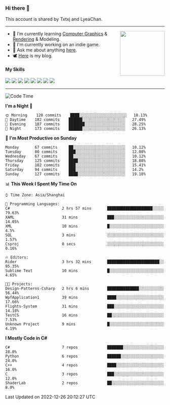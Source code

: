 ### Hi there 👋

This account is shared by Txtxj and LyeaChan.

---

<img align="right" height="141" src="https://github-readme-stats.vercel.app/api?username=txtxj&theme=tokyonight&show_icons=true&count_private=true">

- 🌱 I’m currently learning [Computer Graphics](https://github.com/txtxj/GAMES101) & [Rendering](https://github.com/txtxj/GAMES202) & 
Modeling.
- 🐶 I'm currently working on an indie game.
- 💬 Ask me about anything [here](https://github.com/txtxj/txtxj/issues).
- 🕊️ [Here](https://txtxj.top) is my blog.

#### My Skills

![](https://img.shields.io/badge/C%23-239120?logo=csharp&logoColor=fff)
![](https://img.shields.io/badge/Unity-000000?logo=unity&logoColor=fff)
![](https://img.shields.io/badge/Python-3e74a2?logo=python&logoColor=fff)
![](https://img.shields.io/badge/C++-65318e?logo=cplusplus&logoColor=fff)
![](https://img.shields.io/badge/C-5654a2?logo=c&logoColor=fff)
![](https://img.shields.io/badge/Blender-f5792a?logo=blender&logoColor=fff)
![](https://img.shields.io/badge/OpenJDK-ffffff?logo=openjdk&logoColor=000)
![](https://img.shields.io/badge/SQL-cc2927?logo=microsoftsqlserver&logoColor=fff)

---

<!--START_SECTION:waka-->
![Code Time](http://img.shields.io/badge/Code%20Time-613%20hrs%2042%20mins-blue)

**I'm a Night 🦉** 

```text
🌞 Morning    120 commits    ████░░░░░░░░░░░░░░░░░░░░░   18.13% 
🌆 Daytime    182 commits    ██████░░░░░░░░░░░░░░░░░░░   27.49% 
🌃 Evening    187 commits    ███████░░░░░░░░░░░░░░░░░░   28.25% 
🌙 Night      173 commits    ██████░░░░░░░░░░░░░░░░░░░   26.13%

```
📅 **I'm Most Productive on Sunday** 

```text
Monday       67 commits     ██░░░░░░░░░░░░░░░░░░░░░░░   10.12% 
Tuesday      80 commits     ███░░░░░░░░░░░░░░░░░░░░░░   12.08% 
Wednesday    67 commits     ██░░░░░░░░░░░░░░░░░░░░░░░   10.12% 
Thursday     125 commits    ████░░░░░░░░░░░░░░░░░░░░░   18.88% 
Friday       102 commits    ███░░░░░░░░░░░░░░░░░░░░░░   15.41% 
Saturday     94 commits     ███░░░░░░░░░░░░░░░░░░░░░░   14.2% 
Sunday       127 commits    ████░░░░░░░░░░░░░░░░░░░░░   19.18%

```


📊 **This Week I Spent My Time On** 

```text
⌚︎ Time Zone: Asia/Shanghai

💬 Programming Languages: 
C#                       2 hrs 57 mins       ████████████████████░░░░░   79.63% 
XAML                     31 mins             ███░░░░░░░░░░░░░░░░░░░░░░   14.05% 
XML                      10 mins             █░░░░░░░░░░░░░░░░░░░░░░░░   4.5% 
SQL                      3 mins              ░░░░░░░░░░░░░░░░░░░░░░░░░   1.57% 
Csproj                   0 secs              ░░░░░░░░░░░░░░░░░░░░░░░░░   0.16%

🔥 Editors: 
Rider                    3 hrs 32 mins       ███████████████████████░░   95.35% 
Sublime Text             10 mins             █░░░░░░░░░░░░░░░░░░░░░░░░   4.65%

🐱‍💻 Projects: 
Design-Patterns-Csharp   2 hrs 6 mins        ██████████████░░░░░░░░░░░   56.44% 
WpfApplication1          39 mins             ████░░░░░░░░░░░░░░░░░░░░░   17.66% 
Flights-System           31 mins             ███░░░░░░░░░░░░░░░░░░░░░░   14.18% 
TestCS                   16 mins             ██░░░░░░░░░░░░░░░░░░░░░░░   7.53% 
Unknown Project          9 mins              █░░░░░░░░░░░░░░░░░░░░░░░░   4.19%

```

**I Mostly Code in C#** 

```text
C#                       7 repos             ███████░░░░░░░░░░░░░░░░░░   28.0% 
Python                   6 repos             ██████░░░░░░░░░░░░░░░░░░░   24.0% 
C++                      4 repos             ████░░░░░░░░░░░░░░░░░░░░░   16.0% 
C                        3 repos             ███░░░░░░░░░░░░░░░░░░░░░░   12.0% 
ShaderLab                2 repos             ██░░░░░░░░░░░░░░░░░░░░░░░   8.0%

```



 Last Updated on 2022-12-26 20:12:27 UTC
<!--END_SECTION:waka-->
